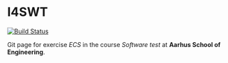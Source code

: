 # I4SWT

[![Build Status](https://travis-ci.com/mikkel-ol/I4SWT-ECS.svg?branch=master)](https://travis-ci.com/mikkel-ol/I4SWT-ECS)

Git page for exercise *ECS* in the course *Software test* at **Aarhus School of Engineering**.
